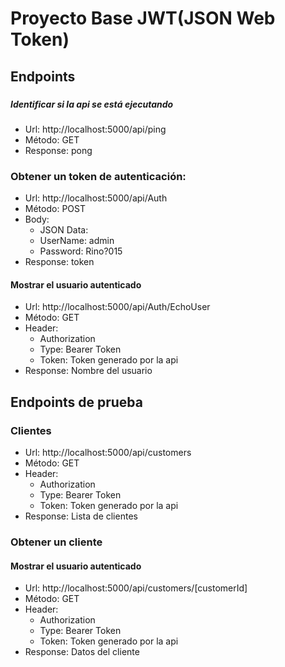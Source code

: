 # Proyecto Base JWT(JSON Web Token)
## Endpoints
###
##### Identificar si la api se está ejecutando
* Url: http://localhost:5000/api/ping
* Método: GET
* Response: pong

### Obtener un token de autenticación:
* Url: http://localhost:5000/api/Auth
* Método: POST
* Body:
  * JSON Data:
   * UserName: admin
   * Password: Rino?015
* Response: token

#### Mostrar el usuario autenticado
* Url: http://localhost:5000/api/Auth/EchoUser
* Método: GET
* Header: 
  * Authorization
   * Type: Bearer Token
   * Token: Token generado por la api
* Response: Nombre del usuario

## Endpoints de prueba
### Clientes
* Url: http://localhost:5000/api/customers
* Método: GET
* Header: 
  * Authorization
   * Type: Bearer Token
   * Token: Token generado por la api
* Response: Lista de clientes

### Obtener un cliente

#### Mostrar el usuario autenticado
* Url: http://localhost:5000/api/customers/[customerId]
* Método: GET
* Header: 
  * Authorization
   * Type: Bearer Token
   * Token: Token generado por la api
* Response: Datos del cliente


